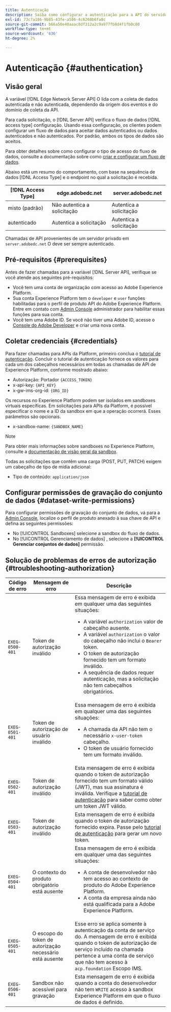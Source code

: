 ```yaml
---
title: Autenticação
description: Saiba como configurar a autenticação para a API do servidor de rede de borda do Adobe Experience Platform.
exl-id: 73c7a186-9b85-43fe-a586-4c6260b6fa8c
source-git-commit: b66a50e40aaac8df312a2c9a977fb8d4f1fb0c80
workflow-type: tm+mt
source-wordcount: '636'
ht-degree: 2%

---
```


# Autenticação {#authentication}

## Visão geral

A variável [!DNL Edge Network Server API] O lida com a coleta de dados autenticada e não autenticada, dependendo da origem dos eventos e do domínio de coleta da API.

Para cada solicitação, o [!DNL Server API] verifica o fluxo de dados [!DNL access type] configuração. Usando essa configuração, os clientes podem configurar um fluxo de dados para aceitar dados autenticados ou dados autenticados e não autenticados. Por padrão, ambos os tipos de dados são aceitos.

Para obter detalhes sobre como configurar o tipo de acesso do fluxo de dados, consulte a documentação sobre como [criar e configurar um fluxo de dados](../datastreams/overview.md#create).

Abaixo está um resumo do comportamento, com base na sequência de dados [!DNL Access Type] e o endpoint no qual a solicitação é recebida.

| [!DNL Access Type] | edge.adobedc.net | server.adobedc.net |
|-----------------|-------------------------------|-----------------------|
| misto (padrão) | Não autentica a solicitação | Autentica a solicitação |
| autenticado | Autentica a solicitação | Autentica a solicitação |

Chamadas de API provenientes de um servidor privado em `server.adobedc.net` O deve ser sempre autenticado.

## Pré-requisitos {#prerequisites}

Antes de fazer chamadas para a variável [!DNL Server API], verifique se você atende aos seguintes pré-requisitos:

* Você tem uma conta de organização com acesso ao Adobe Experience Platform.
* Sua conta Experience Platform tem o `developer` e `user` funções habilitadas para o perfil de produto API do Adobe Experience Platform. Entre em contato com [Admin Console](../access-control/home.md) administrador para habilitar essas funções para sua conta.
* Você tem uma Adobe ID. Se você não tiver uma Adobe ID, acesse o [Console do Adobe Developer](https://developer.adobe.com/console) e criar uma nova conta.

## Coletar credenciais {#credentials}

Para fazer chamadas para APIs da Platform, primeiro conclua o [tutorial de autenticação](../landing/api-authentication.md). Concluir o tutorial de autenticação fornece os valores para cada um dos cabeçalhos necessários em todas as chamadas de API de Experience Platform, conforme mostrado abaixo:

* Autorização: Portador `{ACCESS_TOKEN}`
* x-api-key: `{API_KEY}`
* x-gw-ims-org-id: `{ORG_ID}`

Os recursos no Experience Platform podem ser isolados em sandboxes virtuais específicas. Em solicitações para APIs da Platform, é possível especificar o nome e a ID da sandbox em que a operação ocorrerá. Esses parâmetros são opcionais.

* x-sandbox-name: `{SANDBOX_NAME}`

>[!NOTE]
>
>Para obter mais informações sobre sandboxes no Experience Platform, consulte a [documentação de visão geral da sandbox](../sandboxes/home.md).

Todas as solicitações que contêm uma carga (POST, PUT, PATCH) exigem um cabeçalho de tipo de mídia adicional:

* Tipo de conteúdo: `application/json`

## Configurar permissões de gravação do conjunto de dados {#dataset-write-permissions}

Para configurar permissões de gravação do conjunto de dados, vá para a [Admin Console](https://adminconsole.adobe.com), localize o perfil de produto anexado à sua chave de API e defina as seguintes permissões:

* No [!UICONTROL Sandboxes] selecione a sandbox do fluxo de dados.
* No [!UICONTROL Gerenciamento de dados] , selecione a **[!UICONTROL Gerenciar conjuntos de dados]** permissão.

## Solução de problemas de erros de autorização {#troubleshooting-authorization}

| Código de erro | Mensagem de erro | Descrição |
| --- | --- | --- |
| `EXEG-0500-401` | Token de autorização inválido | Essa mensagem de erro é exibida em qualquer uma das seguintes situações:  <ul><li>A variável `authorization` valor de cabeçalho ausente.</li><li>A variável `authorization` o valor do cabeçalho não inclui o `Bearer` token.</li><li>O token de autorização fornecido tem um formato inválido.</li><li>A sequência de dados requer autenticação, mas a solicitação não tem cabeçalhos obrigatórios.</li></ul> |
| `EXEG-0501-401` | Token de autorização de usuário inválido | Essa mensagem de erro é exibida em qualquer uma das seguintes situações: <ul><li>A chamada da API não tem o necessário `x-user-token` cabeçalho.</li><li>O token de usuário fornecido tem um formato inválido.</li></ul> |
| `EXEG-0502-401` | Token de autorização inválido | Esta mensagem de erro é exibida quando o token de autorização fornecido tem um formato válido (JWT), mas sua assinatura é inválida. Verifique a [tutorial de autenticação](../landing/api-authentication.md) para saber como obter um token JWT válido. |
| `EXEG-0503-401` | Token de autorização inválido | Esta mensagem de erro é exibida quando o token de autorização fornecido expira. Passe pelo [tutorial de autenticação](../landing/api-authentication.md) para gerar um novo token. |
| `EXEG-0504-401` | O contexto do produto obrigatório está ausente | Essa mensagem de erro é exibida em qualquer uma das seguintes situações:  <ul><li>A conta de desenvolvedor não tem acesso ao contexto de produto do Adobe Experience Platform.</li><li>A conta da empresa ainda não está qualificada para a Adobe Experience Platform.</li></ul> |
| `EXEG-0505-401` | O escopo do token de autorização necessário está ausente | Esse erro se aplica somente à autenticação da conta de serviço do. A mensagem de erro é exibida quando o token de autorização de serviço incluído na chamada pertence a uma conta de serviço que não tem acesso à `acp.foundation` Escopo IMS. |
| `EXEG-0506-401` | Sandbox não acessível para gravação | Esta mensagem de erro é exibida quando a conta do desenvolvedor não tem `WRITE` acesso à sandbox Experience Platform em que o fluxo de dados é definido. |
